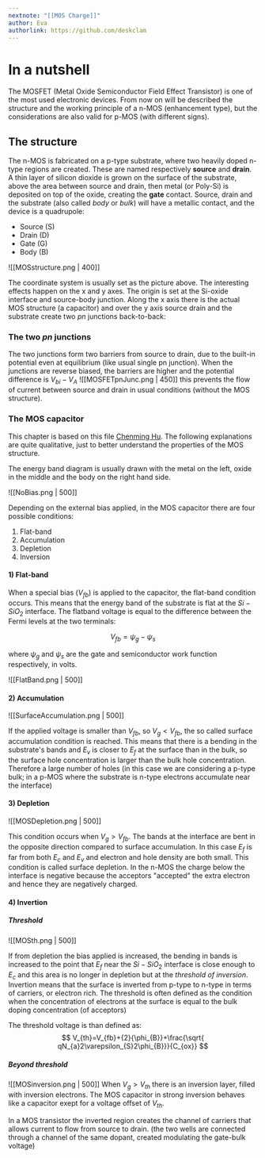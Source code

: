 ```yaml
---
nextnote: "[[MOS Charge]]"
author: Eva
authorlink: https://github.com/deskclam
---
```

# In a nutshell

The MOSFET (Metal Oxide Semiconductor Field Effect Transistor) is one of the most used electronic devices.
From now on will be described the structure and the working principle of a n-MOS (enhancement type), but the considerations are also valid for p-MOS (with different signs).

## The structure

 The n-MOS is fabricated on a p-type substrate, where two heavily doped n-type regions are created. These are named respectively **source** and **drain**.
 A thin layer of silicon dioxide is grown on the surface of the substrate, above the area between source and drain, then metal (or Poly-Si) is deposited on top of the oxide, creating the **gate** contact. 
 Source, drain and the substrate (also called *body* or *bulk*) will have a metallic contact, and the device is a quadrupole:
 - Source (S)
 - Drain (D)
 - Gate (G)
 - Body (B)

![[MOSstructure.png | 400]]

The coordinate system is usually set as the picture above. The interesting effects happen on the x and y axes. The origin is set at the Si-oxide interface and source-body junction.
Along the x axis there is the actual MOS structure (a capacitor) and over the y axis source drain and the substrate create two *pn* junctions back-to-back: 

### The two *pn* junctions

The two junctions form two barriers from source to drain, due to the built-in potential even at equilibrium (like usual single pn junction). When the junctions are reverse biased, the barriers are higher and the potential difference is $V_{bi}-V_{A}$ 
![[MOSFETpnJunc.png | 450]]
this prevents the flow of current between source and drain in usual conditions (without the MOS structure).

### The MOS capacitor

This chapter is based on this file [Chenming Hu](https://www.chu.berkeley.edu/wp-content/uploads/2020/01/Chenming-Hu_ch5-1.pdf). The following explanations are quite qualitative, just to better understand the properties of the MOS structure.

The energy band diagram is usually drawn with the metal on the left, oxide in the middle and the body on the right hand side.

![[NoBias.png | 500]]

Depending on the external bias applied, in the MOS capacitor there are four possible conditions:
1) Flat-band
2) Accumulation
3) Depletion
4) Inversion

#### 1) Flat-band

When a special bias ($V_{fb}$) is applied to the capacitor, the flat-band condition occurs. This means that the energy band of the substrate is flat at the $Si-SiO_{2}$ interface. The flatband voltage is equal to the difference between the Fermi levels at the two terminals: 

$$
V_{fb}=\psi_{g}-\psi_{s} 
$$

where $\psi_{g}$ and $\psi_{s}$ are the gate and semiconductor work function respectively, in volts. 

![[FlatBand.png | 500]]

#### 2) Accumulation

![[SurfaceAccumulation.png | 500]]

If the applied voltage is smaller than $V_{fb}$, so $V_{g}<V_{fb}$,
the so called surface accumulation condition is reached. This means that there is a bending in the substrate's bands and $E_{v}$ is closer to $E_{f}$ at the surface than in the bulk, so the surface hole concentration is larger than the bulk hole concentration. 
Therefore a large number of holes (in this case we are considering a p-type bulk; in a p-MOS where the substrate is n-type electrons accumulate near the interface)

#### 3) Depletion

![[MOSDepletion.png | 500]]

This condition occurs when $V_{g}>V_{fb}$. The bands at the interface are bent in the opposite direction compared to surface accumulation. In this case $E_{f}$ is far from both $E_{c}$ and $E_{v}$ and electron and hole density are both small. This condition is called surface depletion. In the n-MOS the charge below the interface is negative because the acceptors "accepted" the extra electron and hence they are negatively charged.

#### 4) Invertion

##### Threshold

![[MOSth.png | 500]]

If from depletion the bias applied is increased, the bending in bands is increased to the point that $E_{f}$ near the $Si-SiO_{2}$ interface is close enough to $E_{c}$ and this area is no longer in depletion but at the *threshold of inversion*. Invertion means that the surface is inverted from p-type to n-type in terms of carriers, or electron rich. The threshold is often defined as the condition when the concentration of electrons at the surface is equal to the bulk doping concentration (of acceptors)

The threshold voltage is than defined as: 
$$
V_{th}=V_{fb}+{2}{\phi_{B}}+\frac{\sqrt{ qN_{a}2\varepsilon_{S}2\phi_{B}}}{C_{ox}} 
$$
##### Beyond threshold

![[MOSinversion.png | 500]]
When $V_{g}>V_{th}$ there is an inversion layer, filled with inversion electrons. The MOS capacitor in strong inversion behaves like a capacitor exept for a voltage offset of $V_{th}$. 

In a MOS transistor the inverted region creates the channel of carriers that allows current to flow from source to drain. (the two wells are connected through a channel of the same dopant, created modulating the gate-bulk voltage)
